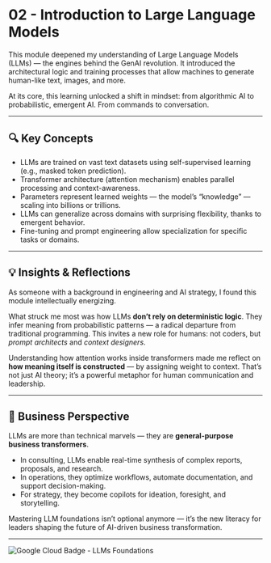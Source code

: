# 02 - Introduction to Large Language Models

This module deepened my understanding of Large Language Models (LLMs) — the engines behind the GenAI revolution. It introduced the architectural logic and training processes that allow machines to generate human-like text, images, and more.

At its core, this learning unlocked a shift in mindset: from algorithmic AI to probabilistic, emergent AI. From commands to conversation.

---

## 🔍 Key Concepts

- LLMs are trained on vast text datasets using self-supervised learning (e.g., masked token prediction).
- Transformer architecture (attention mechanism) enables parallel processing and context-awareness.
- Parameters represent learned weights — the model’s “knowledge” — scaling into billions or trillions.
- LLMs can generalize across domains with surprising flexibility, thanks to emergent behavior.
- Fine-tuning and prompt engineering allow specialization for specific tasks or domains.

---

## 💡 Insights & Reflections

As someone with a background in engineering and AI strategy, I found this module intellectually energizing.

What struck me most was how LLMs **don’t rely on deterministic logic**. They infer meaning from probabilistic patterns — a radical departure from traditional programming. This invites a new role for humans: not coders, but *prompt architects* and *context designers*.

Understanding how attention works inside transformers made me reflect on **how meaning itself is constructed** — by assigning weight to context. That’s not just AI theory; it’s a powerful metaphor for human communication and leadership.

---

## 💼 Business Perspective

LLMs are more than technical marvels — they are **general-purpose business transformers**.

- In consulting, LLMs enable real-time synthesis of complex reports, proposals, and research.
- In operations, they optimize workflows, automate documentation, and support decision-making.
- For strategy, they become copilots for ideation, foresight, and storytelling.

Mastering LLM foundations isn’t optional anymore — it’s the new literacy for leaders shaping the future of AI-driven business transformation.

---

![Google Cloud Badge - LLMs Foundations](https://path-to-your-badge-image.com/llm-foundations)
